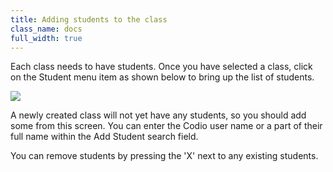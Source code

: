 ```yaml
---
title: Adding students to the class
class_name: docs
full_width: true
---
```


Each class needs to have students. Once you have selected a class, click on the Student menu item as shown below to bring up the list of students.

![](docs/education/class-students-add.png)

A newly created class will not yet have any students, so you should add some from this screen. You can enter the Codio user name or a part of their full name within the Add Student search field. 

You can remove students by pressing the 'X' next to any existing students.

